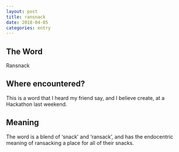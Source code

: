 ```yaml
---
layout: post
title: ransnack
date: 2018-04-05
categories: entry
---
```

## The Word
Ransnack
## Where encountered?
This is a word that I heard my friend say, and I believe create, at a Hackathon last weekend.

## Meaning


The word is a blend of ‘snack’ and ‘ransack’, and has the endocentric meaning of ransacking a place for all of their snacks.

